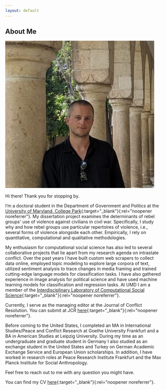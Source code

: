 ```yaml
---
layout: default
---
```


## About Me

<img class="profile-picture" src="profile.jpg">

Hi there! Thank you for stopping by.

I’m a doctoral student in the Department of Government and Politics at the [University of Maryland, College Park](https://gvpt.umd.edu/){:target="_blank"}{:rel="noopener noreferrer"}. My dissertation project examines the determinants of rebel groups' use of violence against civilians in civil war. Specifically, I study why and how rebel groups use particular repertoires of violence, i.e., several forms of violence alongside each other. Empirically, I rely on quantitative, computational and qualitative methodologies.

My enthusiasm for computational social science has also led to several collaborative projects that lie apart from my research agenda on intrastate conflict. Over the past years I have built custom web scrapers to collect data online, employed topic modeling to explore large corpora of text, utilized sentiment analysis to trace changes in media framing and trained cutting-edge language models for classification tasks. I have also gathered experience in image analysis for political science and have used machine learning models for classification and regression tasks. At UMD I am a member of the [Interdisciplinary Laboratory of Computational Social Science](https://ilcss.umd.edu/){:target="_blank"}{:rel="noopener noreferrer"}. 

Currently, I serve as the managing editor at the Journal of Conflict Resolution. You can submit at JCR [here]([https://ilcss.umd.edu/](https://journals.sagepub.com/home/jcr)){:target="_blank"}{:rel="noopener noreferrer"}.

Before coming to the United States, I completed an MA in International Studies/Peace and Conflict Research at Goethe University Frankfurt and a BA in American Studies at Leipzig University. During my time as an undergraduate and graduate student in Germany I also studied as an exchange student in the United States and Turkey on German Academic Exchange Service and European Union scholarships. In addition, I have worked in research roles at Peace Research Institute Frankfurt and the Max Planck Institute for Social Anthropology.

Feel free to reach out to me with any question you might have.

You can find my CV [here](/pdfs/cv_bauer.pdf){:target="_blank"}{:rel="noopener noreferrer"}.
